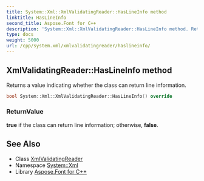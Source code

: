 ```yaml
---
title: System::Xml::XmlValidatingReader::HasLineInfo method
linktitle: HasLineInfo
second_title: Aspose.Font for C++
description: 'System::Xml::XmlValidatingReader::HasLineInfo method. Returns a value indicating whether the class can return line information in C++.'
type: docs
weight: 5000
url: /cpp/system.xml/xmlvalidatingreader/haslineinfo/
---
```

## XmlValidatingReader::HasLineInfo method


Returns a value indicating whether the class can return line information.

```cpp
bool System::Xml::XmlValidatingReader::HasLineInfo() override
```


### ReturnValue

**true** if the class can return line information; otherwise, **false**.

## See Also

* Class [XmlValidatingReader](../)
* Namespace [System::Xml](../../)
* Library [Aspose.Font for C++](../../../)
